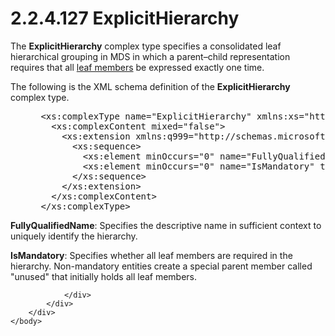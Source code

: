 <html dir="LTR" xmlns:mshelp="http://msdn.microsoft.com/mshelp" xmlns:ddue="http://ddue.schemas.microsoft.com/authoring/2003/5" xmlns:xlink="http://www.w3.org/1999/xlink" xmlns:tool="http://www.microsoft.com/tooltip">
    <head>
        <meta http-equiv="Content-Type" content="text/html; CHARSET=utf-8"></meta>
        <meta name="save" content="history"></meta>
        <title>2.2.4.127 ExplicitHierarchy</title>
        <xml>
            <mshelp:toctitle title="2.2.4.127 ExplicitHierarchy"></mshelp:toctitle>
            <mshelp:rltitle title="[MS-SSMDSWS-15]: ExplicitHierarchy"></mshelp:rltitle>
            <mshelp:keyword index="A" term="ef7e91cb-dd0a-428d-9c0b-3589741706e0"></mshelp:keyword>
            <mshelp:attr name="DCSext.ContentType" value="open specification"></mshelp:attr>
            <mshelp:attr name="AssetID" value="ef7e91cb-dd0a-428d-9c0b-3589741706e0"></mshelp:attr>
            <mshelp:attr name="TopicType" value="kbRef"></mshelp:attr>
            <mshelp:attr name="DCSext.Title" value="[MS-SSMDSWS-15]: ExplicitHierarchy" />
        </xml>
    </head>
    <body>
        <div id="header">
            <h1 class="heading">2.2.4.127 ExplicitHierarchy</h1>
        </div>
        <div id="mainSection">
            <div id="mainBody">
                <div id="allHistory" class="saveHistory"></div>
                <div id="sectionSection0" class="section" name="collapseableSection">
                    

<p>The <b>ExplicitHierarchy</b> complex type specifies a consolidated
leaf hierarchical grouping in MDS in which a parent–child representation
requires that all <a href="ad350219-f30b-4bac-99e5-6477986f9a7a.html#gt_ef790c80-7a97-4083-b642-b23eb6a84858">leaf
members</a> be expressed exactly one time.</p>

<p>The following is the XML schema definition of the <b>ExplicitHierarchy</b>
complex type.</p>

<dl>
<dd>
<div><pre> &lt;xs:complexType name=&quot;ExplicitHierarchy&quot; xmlns:xs=&quot;http://www.w3.org/2001/XMLSchema&quot;&gt;
   &lt;xs:complexContent mixed=&quot;false&quot;&gt;
     &lt;xs:extension xmlns:q999=&quot;http://schemas.microsoft.com/sqlserver/masterdataservices/2009/09&quot; base=&quot;q999:MetadataDataContractOfEntityContextIdentifier&quot;&gt;
       &lt;xs:sequence&gt;
         &lt;xs:element minOccurs=&quot;0&quot; name=&quot;FullyQualifiedName&quot; nillable=&quot;true&quot; type=&quot;xs:string&quot; /&gt;
         &lt;xs:element minOccurs=&quot;0&quot; name=&quot;IsMandatory&quot; type=&quot;xs:boolean&quot; /&gt;
       &lt;/xs:sequence&gt;
     &lt;/xs:extension&gt;
   &lt;/xs:complexContent&gt;
 &lt;/xs:complexType&gt;
</pre></div>
</dd></dl>

<p><b>FullyQualifiedName</b>: Specifies the descriptive
name in sufficient context to uniquely identify the hierarchy.</p>

<p><b>IsMandatory</b>: Specifies whether all leaf
members are required in the hierarchy. Non-mandatory entities create a special
parent member called &quot;unused&quot; that initially holds all leaf members.</p>


                </div>
            </div>
        </div>
    </body>
</html>